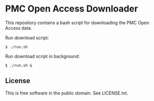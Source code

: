 PMC Open Access Downloader
==========================

This repository contains a bash script for downloading the PMC Open Access data.

Run download script:

    $ ./run.sh

Run download script in background:

    $ ./run.sh &


License
-------

This is free software in the public domain. See LICENSE.txt.
